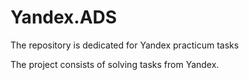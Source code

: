 # Yandex.ADS
The repository is dedicated for Yandex practicum tasks

The project consists of solving tasks from Yandex.
